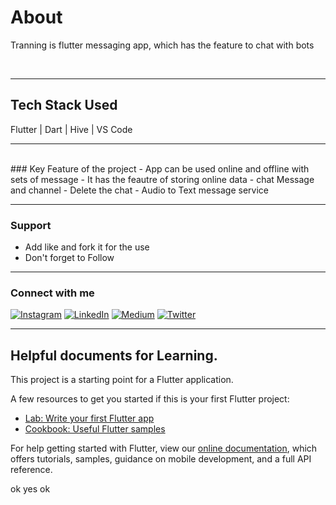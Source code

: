 # About
Tranning is flutter messaging app, which has the feature to chat with bots 

</br>

---
## Tech Stack Used
Flutter | Dart | Hive | VS Code

---
</br>
### Key Feature of the project
- App can be used online and offline with sets of message
- It has the feautre of storing online data 
- chat Message and channel
- Delete the chat
- Audio to Text message service

---
### Support
- Add like and fork it for the use
- Don't forget to Follow 

---
### Connect with me

[![Instagram](https://img.shields.io/badge/Instagram-%23E4405F.svg?logo=Instagram&logoColor=white)](https://instagram.com/aditechdev) [![LinkedIn](https://img.shields.io/badge/LinkedIn-%230077B5.svg?logo=linkedin&logoColor=white)](https://linkedin.com/in/aditechdev) [![Medium](https://img.shields.io/badge/Medium-12100E?logo=medium&logoColor=white)](https://medium.com/@aditechdev) [![Twitter](https://img.shields.io/badge/Twitter-%231DA1F2.svg?logo=Twitter&logoColor=white)](https://twitter.com/aditechdev) 

---

## Helpful documents for Learning.

This project is a starting point for a Flutter application.

A few resources to get you started if this is your first Flutter project:

- [Lab: Write your first Flutter app](https://flutter.dev/docs/get-started/codelab)
- [Cookbook: Useful Flutter samples](https://flutter.dev/docs/cookbook)

For help getting started with Flutter, view our
[online documentation](https://flutter.dev/docs), which offers tutorials,
samples, guidance on mobile development, and a full API reference.

ok yes ok
